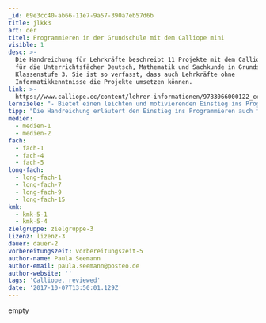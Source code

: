 ```yaml
---
_id: 69e3cc40-ab66-11e7-9a57-390a7eb57d6b
title: jlkk3
art: oer
titel: Programmieren in der Grundschule mit dem Calliope mini
visible: 1
desc: >-
  Die Handreichung für Lehrkräfte beschreibt 11 Projekte mit dem Calliope mini
  für die Unterrichtsfächer Deutsch, Mathematik und Sachkunde in Grundschulen ab
  Klassenstufe 3. Sie ist so verfasst, dass auch Lehrkräfte ohne
  Informatikkenntnisse die Projekte umsetzen können.
link: >-
  https://www.calliope.cc/content/lehrer-informationen/9783066000122_cc_hru_gesamt_pdf.pdf
lernziele: "- Bietet einen leichten und motivierenden Einstieg ins Programmieren\r\n- Fördert das forschend-entdeckende Lernen\r\n- Fördert das Abstraktionsvermögen und analytisches Denken\r\n- Fördert das Verständnis von Programmierung als Werkzeug zur Problemlösung statt als Selbstzweck"
tipp: "Die Handreichung erläutert den Einstieg ins Programmieren auch für Informatik-Laien leicht verständlich. Um Kindern den Aufbau und die Funktionsweise von Programmierungen allerdings vollständig zu vermitteln und nicht nur die Codes vorzugeben, sollte die Lehrkraft den Aufbau der Codes kindergerecht aufbereiten, etwa über Beispiele aus der Lebensrealität der Kinder. Eine gute Hilfe bietet hier die das [Schülermaterial] (https://www.calliope.cc/content/7-schulmaterial/9783066000115-gesamt_pdf.pdf) zum Calliope mini mit Erklärungen und Arbeitsblättern für den Unterricht, das einige der Projekte aus der Handreichung für Kinder aufbereitet (Lizenz: cc-by-sa).\r\n\r\nDie Codes werden in einem internetbasierten Editor geschrieben. Daher unbedingt auf eine stabile Internetverbindung achten oder auf der Seite anmelden um die Codes speichern zu können! Ansonsten kann es passieren, dass die Internetverbindung abbricht und die gesamte Programmierung gelöscht wird.\r\n\r\nDie Calliope mini selbst kann man bei verschiedenen Händlern käuflich erwerben oder größere Sätze z.B. bei der [Technologiestiftung Berlin] (https://www.technologiestiftung-berlin.de/de/projekte/projekt/hacking-box/) leihen.\r\n\r\nDie Vorbereitungszeit variiert stark nach den eigenen Vorkenntnissen und Verständnis im Bereich Programmierung. Die hier angegebene Zeit ist an Laien orientiert und daher unter Umständen deutlich geringer."
medien:
  - medien-1
  - medien-2
fach:
  - fach-1
  - fach-4
  - fach-5
long-fach:
  - long-fach-1
  - long-fach-7
  - long-fach-9
  - long-fach-15
kmk:
  - kmk-5-1
  - kmk-5-4
zielgruppe: zielgruppe-3
lizenz: lizenz-3
dauer: dauer-2
vorbereitungszeit: vorbereitungszeit-5
author-name: Paula Seemann
author-email: paula.seemann@posteo.de
author-website: ''
tags: 'Calliope, reviewed'
date: '2017-10-07T13:50:01.129Z'
---
```

empty
